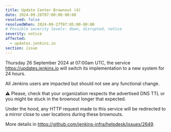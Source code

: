 ```yaml
---
title: Update Center Brownout (4)
date: 2024-09-26T07:00:00-00:00
resolved: false
resolvedWhen: 2024-09-27T07:05:00-00:00
# Possible severity levels: down, disrupted, notice
severity: notice
affected:
  - updates.jenkins.io
section: issue
---
```


Thursday 26 September 2024 at 07:00am UTC, the service <https://updates.jenkins.io> will switch its implementation to a new system for 24 hours.

All Jenkins users are impacted but should not see any functional change.

⚠️ Please, check that your organization respects the advertised DNS TTL or you might be stuck in the brownout longer that expected.

Under the hood, any HTTP request made to this service will be redirected to a mirror close to user locations during these brownouts.

More details in <https://github.com/jenkins-infra/helpdesk/issues/2649>.
